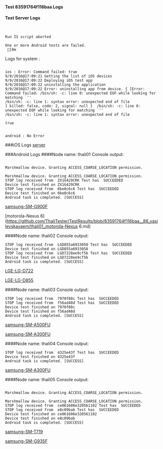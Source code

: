 #### Test 83591764f116baa Logs

#### Test Server Logs
```

 
Run IS script aborted
 
One or more Android tests are failed.
 [0m

```


Logs for system : 
```

ios : Error: Command failed: true
9/9/2016@17:09:21 Getting the list of iOS devices 
9/9/2016@17:09:22 Deploying iOS test app 
9/9/2016@17:09:22 uninstalling the application 
9/9/2016@17:09:22 Error: uninstalling app from device. { [Error: Command failed: /bin/sh: -c: line 0: unexpected EOF while looking for matching `''
/bin/sh: -c: line 1: syntax error: unexpected end of file
] killed: false, code: 2, signal: null }  /bin/sh: -c: line 0: unexpected EOF while looking for matching `''
/bin/sh: -c: line 1: syntax error: unexpected end of file
 
true


android : No Error
```
###iOS Logs
[server](https://github.com/ThaliTester/TestResults/blob/83591764f116baa__86_vasilevskayaem/iOS_server.md)




###Android Logs
####Node name: thali01
Console output:
```

Marshmallow device. Granting ACCESS_COARSE_LOCATION permission.

Marshmallow device. Granting ACCESS_COARSE_LOCATION permission.
STOP log received from  ZX1G429CRK Test has  SUCCEEDED
Device test finished on ZX1G429CRK 
STOP log received from  0be0c6c6 Test has  SUCCEEDED
Device test finished on 0be0c6c6 
Android task is completed. [SUCCESS]
```
[samsung-SM-G900F](https://github.com/ThaliTester/TestResults/blob/83591764f116baa__86_vasilevskayaem/thali01_samsung-SM-G900F.md)

[motorola-Nexus 6](https://github.com/ThaliTester/TestResults/blob/83591764f116baa__86_vasilevskayaem/thali01_motorola-Nexus 6.md)

####Node name: thali02
Console output:
```
STOP log received from  LGD855a6933058 Test has  SUCCEEDED
Device test finished on LGD855a6933058 
STOP log received from  LGD7228ee9cf5b Test has  SUCCEEDED
Device test finished on LGD7228ee9cf5b 
Android task is completed. [SUCCESS]
```
[LGE-LG-D722](https://github.com/ThaliTester/TestResults/blob/83591764f116baa__86_vasilevskayaem/thali02_LGE-LG-D722.md)

[LGE-LG-D855](https://github.com/ThaliTester/TestResults/blob/83591764f116baa__86_vasilevskayaem/thali02_LGE-LG-D855.md)

####Node name: thali03
Console output:
```
STOP log received from  7970f88c Test has  SUCCEEDED
STOP log received from  f56ad48d Test has  SUCCEEDED
Device test finished on 7970f88c 
Device test finished on f56ad48d 
Android task is completed. [SUCCESS]
```
[samsung-SM-A500FU](https://github.com/ThaliTester/TestResults/blob/83591764f116baa__86_vasilevskayaem/thali03_samsung-SM-A500FU.md)

[samsung-SM-A300FU](https://github.com/ThaliTester/TestResults/blob/83591764f116baa__86_vasilevskayaem/thali03_samsung-SM-A300FU.md)

####Node name: thali04
Console output:
```
STOP log received from  4325e43f Test has  SUCCEEDED
Device test finished on 4325e43f 
Android task is completed. [SUCCESS]
```
[samsung-SM-A300FU](https://github.com/ThaliTester/TestResults/blob/83591764f116baa__86_vasilevskayaem/thali04_samsung-SM-A300FU.md)

####Node name: thali05
Console output:
```

Marshmallow device. Granting ACCESS_COARSE_LOCATION permission.

Marshmallow device. Granting ACCESS_COARSE_LOCATION permission.
STOP log received from  ce061606e320561102 Test has  SUCCEEDED
STOP log received from  e8c09bab Test has  SUCCEEDED
Device test finished on ce061606e320561102 
Device test finished on e8c09bab 
Android task is completed. [SUCCESS]
```
[samsung-SM-T719](https://github.com/ThaliTester/TestResults/blob/83591764f116baa__86_vasilevskayaem/thali05_samsung-SM-T719.md)

[samsung-SM-G935F](https://github.com/ThaliTester/TestResults/blob/83591764f116baa__86_vasilevskayaem/thali05_samsung-SM-G935F.md)


